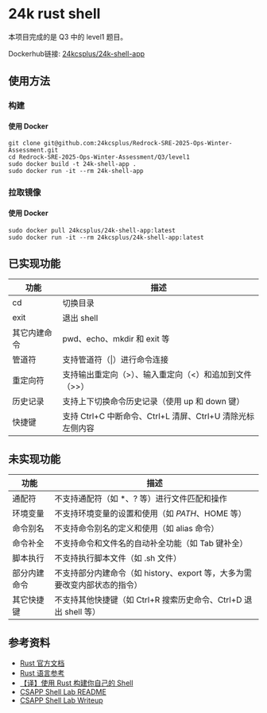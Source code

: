 # 24k rust shell

本项目完成的是 Q3 中的 level1 题目。

Dockerhub链接: [24kcsplus/24k-shell-app](https://hub.docker.com/r/24kcsplus/24k-shell-app)

## 使用方法

### 构建

#### 使用 Docker
```shell
git clone git@github.com:24kcsplus/Redrock-SRE-2025-Ops-Winter-Assessment.git
cd Redrock-SRE-2025-Ops-Winter-Assessment/Q3/level1
sudo docker build -t 24k-shell-app .
sudo docker run -it --rm 24k-shell-app
```

### 拉取镜像

#### 使用 Docker
```shell
sudo docker pull 24kcsplus/24k-shell-app:latest
sudo docker run -it --rm 24kcsplus/24k-shell-app:latest
```

## 已实现功能
| 功能 | 描述                                       |
| ---- |------------------------------------------|
|cd| 切换目录                                     |
|exit| 退出 shell                                 |
|其它内建命令| pwd、echo、mkdir 和 exit 等                  |
|管道符| 支持管道符（\|）进行命令连接                          |
|重定向符| 支持输出重定向（>）、输入重定向（<）和追加到文件（>>）            |
|历史记录| 支持上下切换命令历史记录（使用 up 和 down 键）             |
|快捷键| 支持 Ctrl+C 中断命令、Ctrl+L 清屏、Ctrl+U 清除光标左侧内容 |

## 未实现功能
| 功能     | 描述                                           |
|--------|----------------------------------------------|
| 通配符    | 不支持通配符（如 *、? 等）进行文件匹配和操作                     |
| 环境变量   | 不支持环境变量的设置和使用（如 $PATH、$HOME 等）               |
| 命令别名   | 不支持命令别名的定义和使用（如 alias 命令）                    |
| 命令补全   | 不支持命令和文件名的自动补全功能（如 Tab 键补全）                  |
| 脚本执行   | 不支持执行脚本文件（如 .sh 文件）                          |
| 部分内建命令 | 不支持部分内建命令（如 history、export 等，大多为需要改变内部状态的指令） |
| 其它快捷键  | 不支持其他快捷键（如 Ctrl+R 搜索历史命令、Ctrl+D 退出 shell 等）  |

## 参考资料

- [Rust 官方文档](https://doc.rust-lang.org/book/)
- [Rust 语言参考](https://doc.rust-lang.org/reference/)
- [【译】使用 Rust 构建你自己的 Shell](https://www.cnblogs.com/ishenghuo/p/12550142.html)
- [CSAPP Shell Lab README](http://csapp.cs.cmu.edu/3e/README-shlab)
- [CSAPP Shell Lab Writeup](http://csapp.cs.cmu.edu/3e/shlab.pdf)
